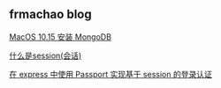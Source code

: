 ## frmachao blog

[MacOS 10.15 安装 MongoDB](https://github.com/frmachao/blog/issues/1)

[什么是session(会话)](https://github.com/frmachao/blog/issues/2)

[在 express 中使用 Passport 实现基于 session 的登录认证](https://github.com/frmachao/blog/issues/3)